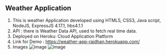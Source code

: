 ## Weather Application
1. This is weather Application developed using HTML5, CSS3, Java script, NodeJS, ExpressJS 4.17.1, hbs4.1.1
2.  API : there is Weather Data API, used to fetch real time data.
3. Deployed on Heroku: Cloud Application Platform
4. Link for Demo : https://weather-app-rajdhan.herokuapp.com/
5. Images
![image](https://user-images.githubusercontent.com/98572450/170498067-74c3de9d-984f-42ce-9902-d5eb0afc8035.png)
![image](https://user-images.githubusercontent.com/98572450/170498227-7d5c29da-c29d-44f7-881b-959b58b72286.png)
